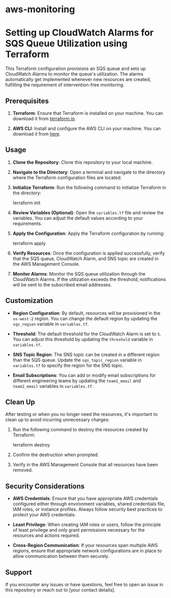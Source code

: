 # aws-monitoring

# Setting up CloudWatch Alarms for SQS Queue Utilization using Terraform

This Terraform configuration provisions an SQS queue and sets up CloudWatch Alarms to monitor the queue's utilization. The alarms automatically get implemented whenever new resources are created, fulfilling the requirement of intervention-free monitoring.

## Prerequisites

1. **Terraform**: Ensure that Terraform is installed on your machine. You can download it from [terraform.io](https://www.terraform.io/downloads.html).
   
2. **AWS CLI**: Install and configure the AWS CLI on your machine. You can download it from [here](https://aws.amazon.com/cli/).

## Usage

1. **Clone the Repository**: Clone this repository to your local machine.

2. **Navigate to the Directory**: Open a terminal and navigate to the directory where the Terraform configuration files are located.

3. **Initialize Terraform**: Run the following command to initialize Terraform in the directory:

     terraform init 

4. **Review Variables (Optional)**: Open the `variables.tf` file and review the variables. You can adjust the default values according to your requirements.

5. **Apply the Configuration**: Apply the Terraform configuration by running:

    terraform apply

6. **Verify Resources**: Once the configuration is applied successfully, verify that the SQS queue, CloudWatch Alarm, and SNS topic are created in the AWS Management Console.

7. **Monitor Alarms**: Monitor the SQS queue utilization through the CloudWatch Alarms. If the utilization exceeds the threshold, notifications will be sent to the subscribed email addresses.

## Customization

- **Region Configuration**: By default, resources will be provisioned in the `us-west-2` region. You can change the default region by updating the `sqs_region` variable in `variables.tf`.

- **Threshold**: The default threshold for the CloudWatch Alarm is set to `5`. You can adjust this threshold by updating the `threshold` variable in `variables.tf`.

- **SNS Topic Region**: The SNS topic can be created in a different region than the SQS queue. Update the `sqs_topic_region` variable in `variables.tf` to specify the region for the SNS topic.

- **Email Subscriptions**: You can add or modify email subscriptions for different engineering teams by updating the `team1_email` and `team2_email` variables in `variables.tf`.

## Clean Up

After testing or when you no longer need the resources, it's important to clean up to avoid incurring unnecessary charges:

1. Run the following command to destroy the resources created by Terraform:

   terraform destroy

2. Confirm the destruction when prompted.

3. Verify in the AWS Management Console that all resources have been removed.

## Security Considerations

- **AWS Credentials**: Ensure that you have appropriate AWS credentials configured either through environment variables, shared credentials file, IAM roles, or instance profiles. Always follow security best practices to protect your AWS credentials.

- **Least Privilege**: When creating IAM roles or users, follow the principle of least privilege and only grant permissions necessary for the resources and actions required.

- **Cross-Region Communication**: If your resources span multiple AWS regions, ensure that appropriate network configurations are in place to allow communication between them securely.

## Support

If you encounter any issues or have questions, feel free to open an issue in this repository or reach out to [your contact details].


<!-- 
## Instructions

1. Clone this repository.
2. Ensure Terraform is installed on your system.
3. Initialize Terraform by running `terraform init`.
4. Apply the Terraform configuration by running `terraform apply`.
5. Optionally, customize threshold values by updating the Terraform configuration.
6. Monitor the SQS queue utilization through CloudWatch Alarms.
7. Alert routing is configured to send notifications to different engineering teams through SNS subscriptions. -->
